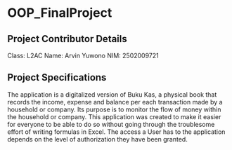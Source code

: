 # OOP_FinalProject
## Project Contributor Details <br>
Class: L2AC
Name: Arvin Yuwono
NIM: 2502009721
## Project Specifications <br>
The application is a digitalized version of Buku Kas, a physical book that records the income, expense and balance per each transaction made by a household or company. Its purpose is to monitor the flow of money within the household or company. This application was created to make it easier for everyone to be able to do so without going through the troublesome effort of writing formulas in Excel. The access a User has to the application depends on the level of authorization they have been granted. 

